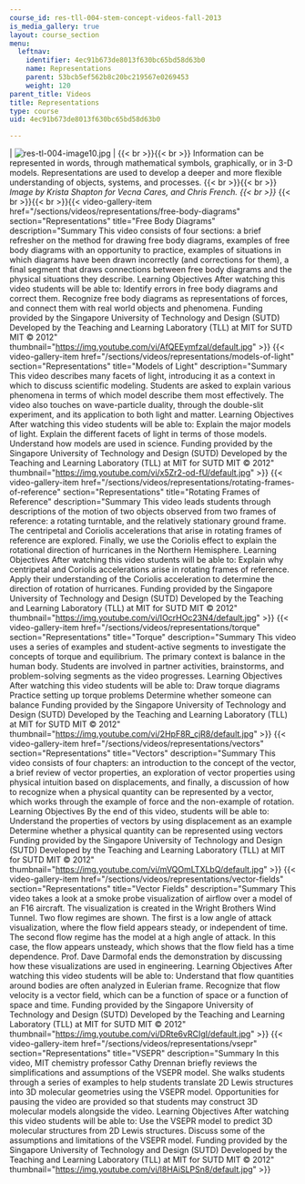 ```yaml
---
course_id: res-tll-004-stem-concept-videos-fall-2013
is_media_gallery: true
layout: course_section
menu:
  leftnav:
    identifier: 4ec91b673de8013f630bc65bd58d63b0
    name: Representations
    parent: 53bcb5ef562b8c20bc219567e0269453
    weight: 120
parent_title: Videos
title: Representations
type: course
uid: 4ec91b673de8013f630bc65bd58d63b0

---
```


| ![res-tl-004-image10.jpg](/coursemedia/res-tll-004-stem-concept-videos-fall-2013/4209ede08f4e4e3fdaad366c79700c93_res-tl-004-image10.jpg) |  {{< br >}}{{< br >}} Information can be represented in words, through mathematical symbols, graphically, or in 3-D models. Representations are used to develop a deeper and more flexible understanding of objects, systems, and processes. {{< br >}}{{< br >}} _Image by Krista Shapton for Vecna Cares, and Chris French.  {{< br >}}_ {{< br >}}{{< br >}}{{< video-gallery-item href="/sections/videos/representations/free-body-diagrams" section="Representations" title="Free Body Diagrams" description="Summary This video consists of four sections: a brief refresher on the method for drawing free body diagrams, examples of free body diagrams with an opportunity to practice, examples of situations in which diagrams have been drawn incorrectly (and corrections for them), a final segment that draws connections between free body diagrams and the physical situations they describe. Learning Objectives After watching this video students will be able to: Identify errors in free body diagrams and correct them. Recognize free body diagrams as representations of forces, and connect them with real world objects and phenomena. Funding provided by the Singapore University of Technology and Design (SUTD) Developed by the Teaching and Learning Laboratory (TLL) at MIT for SUTD MIT © 2012" thumbnail="https://img.youtube.com/vi/AfQEEymfzaI/default.jpg" >}} {{< video-gallery-item href="/sections/videos/representations/models-of-light" section="Representations" title="Models of Light" description="Summary This video describes many facets of light, introducing it as a context in which to discuss scientific modeling. Students are asked to explain various phenomena in terms of which model describe them most effectively. The video also touches on wave-particle duality, through the double-slit experiment, and its application to both light and matter. Learning Objectives After watching this video students will be able to: Explain the major models of light. Explain the different facets of light in terms of those models. Understand how models are used in science. Funding provided by the Singapore University of Technology and Design (SUTD) Developed by the Teaching and Learning Laboratory (TLL) at MIT for SUTD MIT © 2012" thumbnail="https://img.youtube.com/vi/x5Zr2-od-fU/default.jpg" >}} {{< video-gallery-item href="/sections/videos/representations/rotating-frames-of-reference" section="Representations" title="Rotating Frames of Reference" description="Summary This video leads students through descriptions of the motion of two objects observed from two frames of reference: a rotating turntable, and the relatively stationary ground frame. The centripetal and Coriolis accelerations that arise in rotating frames of reference are explored. Finally, we use the Coriolis effect to explain the rotational direction of hurricanes in the Northern Hemisphere. Learning Objectives After watching this video students will be able to: Explain why centripetal and Coriolis accelerations arise in rotating frames of reference. Apply their understanding of the Coriolis acceleration to determine the direction of rotation of hurricanes. Funding provided by the Singapore University of Technology and Design (SUTD) Developed by the Teaching and Learning Laboratory (TLL) at MIT for SUTD MIT © 2012" thumbnail="https://img.youtube.com/vi/IOcrHOc23N4/default.jpg" >}} {{< video-gallery-item href="/sections/videos/representations/torque" section="Representations" title="Torque" description="Summary This video uses a series of examples and student-active segments to investigate the concepts of torque and equilibrium. The primary context is balance in the human body. Students are involved in partner activities, brainstorms, and problem-solving segments as the video progresses. Learning Objectives After watching this video students will be able to: Draw torque diagrams Practice setting up torque problems Determine whether someone can balance Funding provided by the Singapore University of Technology and Design (SUTD) Developed by the Teaching and Learning Laboratory (TLL) at MIT for SUTD MIT © 2012" thumbnail="https://img.youtube.com/vi/2HpF8R_cjR8/default.jpg" >}} {{< video-gallery-item href="/sections/videos/representations/vectors" section="Representations" title="Vectors" description="Summary This video consists of four chapters: an introduction to the concept of the vector, a brief review of vector properties, an exploration of vector properties using physical intuition based on displacements, and finally, a discussion of how to recognize when a physical quantity can be represented by a vector, which works through the example of force and the non-example of rotation. Learning Objectives By the end of this video, students will be able to: Understand the properties of vectors by using displacement as an example Determine whether a physical quantity can be represented using vectors Funding provided by the Singapore University of Technology and Design (SUTD) Developed by the Teaching and Learning Laboratory (TLL) at MIT for SUTD MIT © 2012" thumbnail="https://img.youtube.com/vi/mVQOmLTXLbQ/default.jpg" >}} {{< video-gallery-item href="/sections/videos/representations/vector-fields" section="Representations" title="Vector Fields" description="Summary This video takes a look at a smoke probe visualization of airflow over a model of an F16 aircraft. The visualization is created in the Wright Brothers Wind Tunnel. Two flow regimes are shown. The first is a low angle of attack visualization, where the flow field appears steady, or independent of time. The second flow regime has the model at a high angle of attack. In this case, the flow appears unsteady, which shows that the flow field has a time dependence. Prof. Dave Darmofal ends the demonstration by discussing how these visualizations are used in engineering. Learning Objectives After watching this video students will be able to: Understand that flow quantities around bodies are often analyzed in Eulerian frame. Recognize that flow velocity is a vector field, which can be a function of space or a function of space and time. Funding provided by the Singapore University of Technology and Design (SUTD) Developed by the Teaching and Learning Laboratory (TLL) at MIT for SUTD MIT © 2012" thumbnail="https://img.youtube.com/vi/DRte6vRCIgI/default.jpg" >}} {{< video-gallery-item href="/sections/videos/representations/vsepr" section="Representations" title="VSEPR" description="Summary In this video, MIT chemistry professor Cathy Drennan briefly reviews the simplifications and assumptions of the VSEPR model. She walks students through a series of examples to help students translate 2D Lewis structures into 3D molecular geometries using the VSEPR model. Opportunities for pausing the video are provided so that students may construct 3D molecular models alongside the video. Learning Objectives After watching this video students will be able to: Use the VSEPR model to predict 3D molecular structures from 2D Lewis structures. Discuss some of the assumptions and limitations of the VSEPR model. Funding provided by the Singapore University of Technology and Design (SUTD) Developed by the Teaching and Learning Laboratory (TLL) at MIT for SUTD MIT © 2012" thumbnail="https://img.youtube.com/vi/l8HAiSLPSn8/default.jpg" >}}